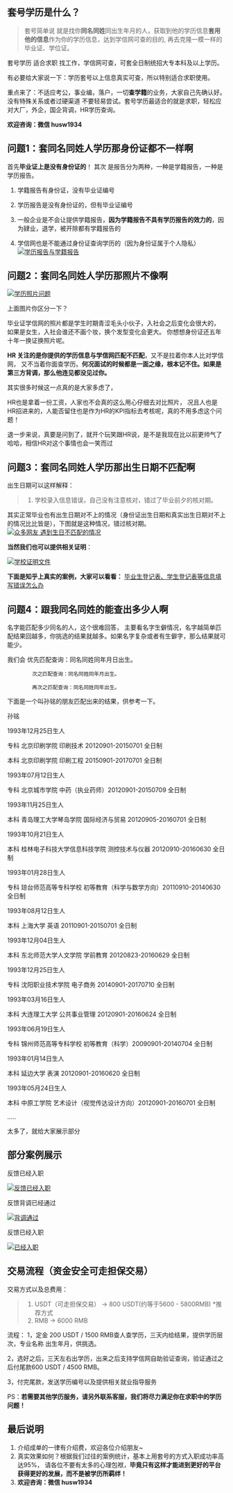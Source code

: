 ## 套号学历是什么？

> 套号简单说 就是找你**同名同姓**同出生年月的人，获取到他的学历信息**套用他的信息**作为你的学历信息，达到学信网可查的目的, 再去克隆一模一样的毕业证、学位证。

套号学历 适合求职 找工作，学信网可查，可套全日制统招大专本科及以上学历。


有必要给大家说一下：学历套号以上信息真实可查，所以特别适合求职使用。

重点来了：不适应考公，事业编，落户，一切**查学籍**的业务，大家自己先确认好。没有特殊关系或者过硬渠道 不要轻易尝试。套号学历最适合的就是求职，轻松应对大厂，外企，国企背调，HR学历查询。

**欢迎咨询：微信 husw1934**

## 问题1：套同名同姓人学历那身份证都不一样啊

首先**毕业证上是没有身份证的**！
其次 是报告分为两种，一种是学籍报告，一种是学历报告。
1. 学籍报告有身份证，没有毕业证编号

2. 学历报告是没有身份证的，但有毕业证编号

3. 一般企业是不会让提供学籍报告，**因为学籍报告不具有学历报告的效力的**，因为肄业，退学，被开除都有学籍报告的

4. 学信网也是不能通过身份证查询学历的（因为身份证属于个人隐私）
[![学历报告与学籍报告](https://i.ibb.co/HtwHnQk/89421abefa836cbdf3d6d.jpg "学历报告与学籍报告")](https://i.ibb.co/HtwHnQk/89421abefa836cbdf3d6d.jpg "学历报告与学籍报告")



## 问题2：套同名同姓人学历那照片不像啊
[![学历照片问题](https://i.ibb.co/g9RntBf/5782ba1bff276136c088d.jpg "学历照片问题")](https://i.ibb.co/g9RntBf/5782ba1bff276136c088d.jpg "学历照片问题")

上面图片你区分一下？

毕业证学信网的照片都是学生时期青涩毛头小伙子，入社会之后变化会很大的，
如果是女生，入社会谁还不画个妆，换个发型变化会更大。
你想想身份证还五年十年一换证换照片呢。

**HR 关注的是你提供的学历信息与学信网匹配不匹配**，又不是拉着你本人比对学信网，
又不当着你面查学历。**何况面试的时候都是一面之缘，根本记不住。如果是第三方背调，那么他连见都没见过你。**

其实很多时候这一点真的是大家多虑了，

HR也是拿着一份工资，人家也不会真的这么用心仔细去对比照片，
况且人也是HR招进来的，人能否留住也是作为HR的KPI指标去考核呢，真的不用多虑这个问题！

退一步来说，真要是问到了，就开个玩笑跟HR说，是不是我现在比以前更帅气了哈哈，相信HR对这个事情也会一笑而过


## 问题3：套同名同姓人学历那出生日期不匹配啊
出生日期可以这样解释：

> 1. 学校录入信息错误，自己没有注意核对，错过了毕业前夕的核对期。

其实正常毕业也有出生日期对不上的情况（身份证出生日期和真实出生日期对不上的情况比比皆是），下图就是这种情况，错过核对期。
[![众多网友 遇到生日不匹配的情况](https://i.ibb.co/bH37LZD/a0ee210e962c3604bbbf8.png "众多网友 遇到生日不匹配的情况")](https://i.ibb.co/bH37LZD/a0ee210e962c3604bbbf8.png "众多网友 遇到生日不匹配的情况")


**当然我们也可以提供相关证明**：

[![学校证明文件](https://i.ibb.co/0B2n6p4/7424ed0951659cb22c873.jpg "学校证明文件")](https://i.ibb.co/0B2n6p4/7424ed0951659cb22c873.jpg "学校证明文件")


**下面是知乎上真实的案例，大家可以看看：**
[毕业生登记表、学生登记表等信息填写错误怎么办](https://zhuanlan.zhihu.com/p/438579853 "毕业生登记表、学生登记表等信息填写错误怎么办")


## 问题4：跟我同名同姓的能查出多少人啊

名字能匹配多少同名的人，这个很难回答，
主要看名字生僻情况，名字越简单匹配结果回越多，你挑选的结果就越多。如果名字复杂或者有生僻字，那么结果就可能少。

我们会 优先匹配查询：同名同姓同年月日出生。

            次之匹配查询：同名同姓同年月出生。

            再次之匹配查询：同名同姓同年出生。



下面是一个叫孙铭的朋友匹配出来的结果，供参考一下。

孙铭

1993年12月25日生人

专科 北京印刷学院 印刷技术 20120901-20150701 全日制

本科 北京印刷学院 印刷工程 20150901-20170701 全日制

1993年07月12日生人

专科 北京城市学院 中药（执业药师）20120901-20150709 全日制

1993年11月25日生人

本科 青岛理工大学琴岛学院 国际经济与贸易 20120905-20160701 全日制

1993年10月21日生人

本科 桂林电子科技大学信息科技学院 测控技术与仪器 20120910-20160630 全日制

1993年01月28日生人

专科 琼台师范高等专科学校 初等教育（科学与数学方向）20110910-20140630 全日制

1993年08月12日生人

本科 上海大学 英语 20110901-20150701 全日制

1993年12月04日生人

本科 东北师范大学人文学院 学前教育 20120823-20160629 全日制

1993年12月25日生人

专科 沈阳职业技术学院 电子商务 20140901-20170710 全日制

1993年03月16日生人

本科 大连理工大学 公共事业管理 20120901-20160624 全日制

1993年06月19日生人

专科 锦州师范高等专科学校 初等教育（科学）20090901-20140704 全日制

1993年01月14日生人

本科 延边大学 表演 20120901-20160620 全日制

1993年05月24日生人

本科 中原工学院 艺术设计（视觉传达设计方向）20120901-20160701 全日制

.....

太多了，就给大家展示部分


## 部分案例展示

反馈已经入职

[![反馈已经入职](https://i.ibb.co/jGNn11J/da6b1ce74b2009108bb99.png "反馈已经入职")](https://i.ibb.co/jGNn11J/da6b1ce74b2009108bb99.png "反馈已经入职")


反馈背调已经通过

[![背调通过](https://i.ibb.co/nQ1wc1x/a243789c6a4d7bf671b23.png "背调通过")](https://i.ibb.co/nQ1wc1x/a243789c6a4d7bf671b23.png "背调通过")


反馈已经入职

[![已经入职](https://i.ibb.co/v1NwBTC/96d7b0b674698b9ef0cdf.png "已经入职")](https://i.ibb.co/v1NwBTC/96d7b0b674698b9ef0cdf.png "已经入职")

## 交易流程（资金安全可走担保交易）
交易方式以及总费用：
>  1. USDT（可走担保交易） -> 800 USDT(约等于5600 - 5800RMB) *推荐方式
>  2. RMB -> 6000 RMB

流程：
1，定金 200 USDT / 1500 RMB查人查学历，三天内给结果，提供学历层次，专业名称 出生年月，供挑选。

2，选好之后，三天左右出学历，出来之后支持学信网自助验证查询，验证通过之后付尾款600 USDT / 4500 RMB。

3，付完尾款，发送学历编号以及提供相关就业指导服务

PS：**若需要其他学历服务，请另外联系客服，我们将尽力满足你在求职中的学历问题！**

## 最后说明
1.  介绍成单的一律有介绍费，欢迎各位介绍朋友~
2. 真实效果如何？根据我们过往的案例统计，基本上用套号的方式入职成功率高达95%，
请各位不要有太多的心理包袱，**毕竟只有这样才能进到更好的平台获得更好的发展，而不是被学历所羁绊！**
3. **欢迎咨询：微信 husw1934**

